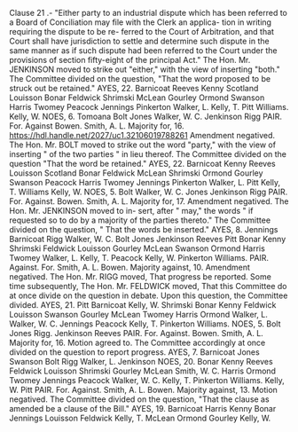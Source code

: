 Clause 21 .- "Either party to an industrial dispute which has been referred to a Board of Conciliation may file with the Clerk an applica- tion in writing requiring the dispute to be re- ferred to the Court of Arbitration, and that Court shall have jurisdiction to settle and determine such dispute in the same manner as if such dispute had been referred to the Court under the provisions of section fifty-eight of the principal Act." The Hon. Mr. JENKINSON moved to strike out "either," with the view of inserting "both." The Committee divided on the question, "That the word proposed to be struck out be retained." AYES, 22. Barnicoat Reeves Kenny Scotland Louisson Bonar Feldwick Shrimski McLean Gourley Ormond Swanson Harris Twomey Peacock Jennings Pinkerton Walker, L. Kelly, T. Pitt Williams. Kelly, W. NOES, 6. Tomoana Bolt Jones Walker, W. C. Jenkinson Rigg PAIR. For. Against Bowen. Smith, A. L. Majority for, 16. https://hdl.handle.net/2027/uc1.32106019788261 Amendment negatived. The Hon. Mr. BOLT moved to strike out the word "party," with the view of inserting " of the two parties " in lieu thereof. The Committee divided on the question "That the word be retained." AYES, 22. Barnicoat Kenny Reeves Louisson Scotland Bonar Feldwick McLean Shrimski Ormond Gourley Swanson Peacock Harris Twomey Jennings Pinkerton Walker, L. Pitt Kelly, T. Williams Kelly, W. NOES, 5. Bolt Walker, W. C. Jones Jenkinson Rigg PAIR. For. Against. Bowen. Smith, A. L. Majority for, 17. Amendment negatived. The Hon. Mr. JENKINSON moved to in- sert, after " may," the words " if requested so to do by a majority of the parties thereto." The Committee divided on the question, " That the words be inserted." AYES, 8. Jennings Barnicoat Rigg Walker, W. C. Bolt Jones Jenkinson Reeves Pitt Bonar Kenny Shrimski Feldwick Louisson Gourley McLean Swanson Ormond Harris Twomey Walker, L. Kelly, T. Peacock Kelly, W. Pinkerton Williams. PAIR. Against. For. Smith, A. L. Bowen. Majority against, 10. Amendment negatived. The Hon. Mr. RIGG moved, That progress be reported. Some time subsequently, The Hon. Mr. FELDWICK moved, That this Committee do at once divide on the question in debate. Upon this question, the Committee divided. AYES, 21. Pitt Barnicoat Kelly, W. Shrimski Bonar Kenny Feldwick Louisson Swanson Gourley McLean Twomey Harris Ormond Walker, L. Walker, W. C. Jennings Peacock Kelly, T. Pinkerton Williams. NOES, 5. Bolt Jones Rigg. Jenkinson Reeves PAIR. For. Against. Bowen. Smith, A. L. Majority for, 16. Motion agreed to. The Committee accordingly at once divided on the question to report progress. AYES, 7. Barnicoat Jones Swanson Bolt Rigg Walker, L. Jenkinson NOES, 20. Bonar Kenny Reeves Feldwick Louisson Shrimski Gourley McLean Smith, W. C. Harris Ormond Twomey Jennings Peacock Walker, W. C. Kelly, T. Pinkerton Williams. Kelly, W. Pitt PAIR. For. Against. Smith, A. L. Bowen. Majority against, 13. Motion negatived. The Committee divided on the question, "That the clause as amended be a clause of the Bill." AYES, 19. Barnicoat Harris Kenny Bonar Jennings Louisson Feldwick Kelly, T. McLean Ormond Gourley Kelly, W. 